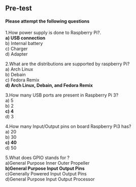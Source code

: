 ## Pre-test
#### Please attempt the following questions

1.How power supply is done to Raspberry Pi?.<br>
**a) USB connection**<br>
b) Internal battery<br>
c) Charger<br>
d) Adapter<br>

2.What are the distributions are supported by raspberry Pi?<br>
a) Arch Linux<br>
b) Debain<br>
c) Fedora Remix<br>
**d) Arch Linux, Debain, and Fedora Remix**<br>

3.How many USB ports are present in Raspberry Pi 3?<br>
a) 5<br>
b) 2<br>
**c) 4**<br>
d) 3<br>

4.How many Input/Output pins on board Raspberry Pi3 has?<br>
a) 20<br>
b) 30<br>
**c) 40**<br>
d) 50<br>

5.What does GPIO stands for ?<br>
a)General Purpose Inner Outer Propeller<br>
**b)General Purpose Input Output Pins**<br>
c)Generally Powered Input Output Pins<br>
d)General Purpose Input Output Processor<br>
